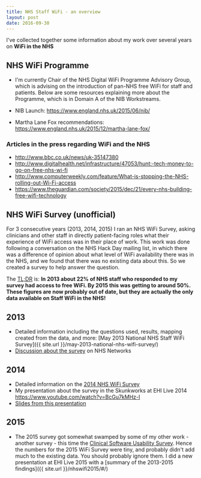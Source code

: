 ```yaml
---
title: NHS Staff WiFi - an overview
layout: post
date: 2016-09-30
---
```


I've collected together some information about my work over several years on **WiFi in the NHS**

## NHS WiFi Programme

* I'm currently Chair of the NHS Digital WiFi Programme Advisory Group, which is advising on the introduction of pan-NHS free WiFi for staff and patients. Below are some resources explaining more about the Programme, which is in Domain A of the NIB Workstreams.

* NIB Launch: <https://www.england.nhs.uk/2015/06/nib/>
* Martha Lane Fox recommendations: <https://www.england.nhs.uk/2015/12/martha-lane-fox/>

### Articles in the press regarding WiFi and the NHS

* <http://www.bbc.co.uk/news/uk-35147380>
* <http://www.digitalhealth.net/infrastructure/47053/hunt:-tech-money-to-go-on-free-nhs-wi-fi>
* <http://www.computerweekly.com/feature/What-is-stopping-the-NHS-rolling-out-Wi-Fi-access>
* <https://www.theguardian.com/society/2015/dec/21/every-nhs-building-free-wifi-technology>

## NHS WiFi Survey (unofficial)

For 3 consecutive years (2013, 2014, 2015) I ran an NHS WiFi Survey, asking clinicians and other staff in directly patient-facing roles what their experience of WiFi access was in their place of work. This work was done following a conversation on the NHS Hack Day mailing list, in which there was a difference of opinion about what level of WiFi availability there was in the NHS, and we found that there was no existing data about this. So we created a survey to help answer the question.

The [TL;DR](https://en.wikipedia.org/wiki/Wikipedia:Too_long;_didn%27t_read) is: **In 2013 about 22% of NHS staff who responded to my survey had access to free WiFi. By 2015 this was getting to around 50%. These figures are now probably out of date, but they are actually the only data available on Staff WiFi in the NHS!**

## 2013
* Detailed information including the questions used, results, mapping created from the data, and more: [May 2013 National NHS Staff WiFi Survey]({{ site.url }}/may-2013-national-nhs-wifi-survey/)
* [Discussion about the survey](https://www.networks.nhs.uk/discussion/a-lifeboat-for-nhs-managers/33103965) on NHS Networks

## 2014
* Detailed information on the [2014 NHS WiFi Survey](http://www.bawmedical.co.uk/t/september-2014-2nd-national-nhs-wifi-survey/32)
* My presentation about the survey in the Skunkworks at EHI Live 2014
https://www.youtube.com/watch?v=BcGu7kMHz-I
* [Slides from this presentation](https://pacharanero.github.io/ehilive_nhswifi2014/#/)

## 2015
* The 2015 survey got somewhat swamped by some of my other work - another survey - this time the [Clinical Software Usability Survey](http://usability.digitalhealth.net/). Hence the numbers for the 2015 WiFi Survey were tiny, and probably didn't add much to the existing data. You should probably ignore them. I did a new presentation at EHI Live 2015 with a [summary of the 2013-2015 findings]({{ site.url }}/nhswifi2015/#/)
